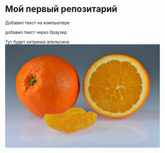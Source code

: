 # Мой первый репозитарий

Добавил текст на компьютере

добавил текст через браузер

Тут будет катринка апельсина
![Апельсин](orange.jpeg)
